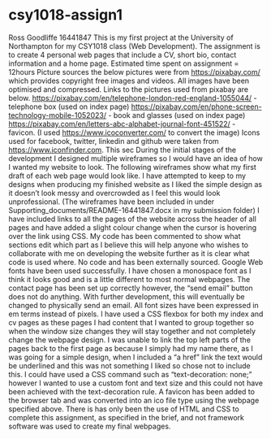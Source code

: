 # csy1018-assign1
Ross Goodliffe
16441847
This is my first project at the University of Northampton for my CSY1018 class (Web Development).
The assignment is to create 4 personal web pages that include a CV, short bio, contact information and a home page.
Estimated time spent on assignment = 12hours
Picture sources
the below pictures were from https://pixabay.com/ which provides copyright free images and videos. All images have been optimised and compressed.
Links to the pictures used from pixabay are below.
https://pixabay.com/en/telephone-london-red-england-1055044/ - telephone box (used on index page)
https://pixabay.com/en/phone-screen-technology-mobile-1052023/ - book and glasses (used on index page)
https://pixabay.com/en/letters-abc-alphabet-journal-font-451522/ - favicon. (I used https://www.icoconverter.com/ to convert the image)
Icons used for facebook, twitter, linkedin and github were taken from https://www.iconfinder.com.
This sec
During the initial stages of the development I designed multiple wireframes so I would have an idea of how I wanted my website to look. The following wireframes show what my first draft of each web page would look like. I have attempted to keep to my designs when producing my finished website as I liked the simple design as it doesn’t look messy and overcrowded as I feel this would look unprofessional. (The wireframes have been included in under Supporting_documents/README-16441847.docx in my submission folder)
I have included links to all the pages of the website across the header of all pages and have added a slight colour change when the cursor is hovering over the link using CSS.
My code has been commented to show what sections edit which part as I believe this will help anyone who wishes to collaborate with me on developing the website further as it is clear what code is used where. No code and has been externally sourced.
Google Web fonts have been used successfully. I have chosen a monospace font as I think it looks good and is a little different to most normal webpages.
The contact page has been set up correctly however, the “send email” button does not do anything. With further development, this will eventually be changed to physically send an email.
All font sizes have been expressed in em terms instead of pixels.
I have used a CSS flexbox for both my index and cv pages as these pages I had content that I wanted to group together so when the window size changes they will stay together and not completely change the webpage design.
I was unable to link the top left parts of the pages back to the first page as because I simply had my name there, as I was going for a simple design, when I included a “a href” link the text would be underlined and this was not something I liked so chose not to include this. I could have used a CSS command such as “text-decoration: none;” however I wanted to use a custom font and text size and this could not have been achieved with the text-decoration rule.
A favicon has been added to the browser tab and was converted into an ico file type using the webpage specified above.
There is has only been the use of HTML and CSS to complete this assignment, as specified in the brief, and not framework software was used to create my final webpages.
